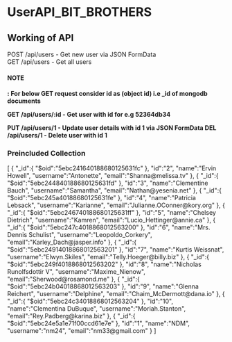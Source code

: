 # <h1>UserAPI_BIT_BROTHERS</h1>
<h2>Working of API </h2>

POST /api/users - Get new user via JSON FormData
<br>
GET /api/users - Get all users

<p> <h4> NOTE <h4> : For below GET request consider id as (object id) i.e _id of mongodb documents</p>

GET /api/users/:id - Get user with id for e.g 52364db34 

PUT /api/users/1 - Update user details with id 1 via JSON FormData
DEL /api/users/1 - Delete user with id 1

<h3>Preincluded Collection</h3> 
<div>
[
   {
      "_id":{
         "$oid":"5ebc241640188680125631fc"
      },
      "id":"2",
      "name":"Ervin Howell",
      "username":"Antonette",
      "email":"Shanna@melissa.tv"
   },
   {
      "_id":{
         "$oid":"5ebc244840188680125631fd"
      },
      "id":"3",
      "name":"Clementine Bauch",
      "username":"Samantha",
      "email":"Nathan@yesenia.net"
   },
   {
      "_id":{
         "$oid":"5ebc245a40188680125631fe"
      },
      "id":"4",
      "name":"Patricia Lebsack",
      "username":"Karianne",
      "email":"Julianne.OConner@kory.org"
   },
   {
      "_id":{
         "$oid":"5ebc246740188680125631ff"
      },
      "id":"5",
      "name":"Chelsey Dietrich",
      "username":"Kamren",
      "email":"Lucio_Hettinger@annie.ca"
   },
   {
      "_id":{
         "$oid":"5ebc247c4018868012563200"
      },
      "id":"6",
      "name":"Mrs. Dennis Schulist",
      "username":"Leopoldo_Corkery",
      "email":"Karley_Dach@jasper.info"
   },
   {
      "_id":{
         "$oid":"5ebc24914018868012563201"
      },
      "id":"7",
      "name":"Kurtis Weissnat",
      "username":"Elwyn.Skiles",
      "email":"Telly.Hoeger@billy.biz"
   },
   {
      "_id":{
         "$oid":"5ebc249f4018868012563202"
      },
      "id":"8",
      "name":"Nicholas Runolfsdottir V",
      "username":"Maxime_Nienow",
      "email":"Sherwood@rosamond.me"
   },
   {
      "_id":{
         "$oid":"5ebc24b04018868012563203"
      },
      "id":"9",
      "name":"Glenna Reichert",
      "username":"Delphine",
      "email":"Chaim_McDermott@dana.io"
   },
   {
      "_id":{
         "$oid":"5ebc24c34018868012563204"
      },
      "id":"10",
      "name":"Clementina DuBuque",
      "username":"Moriah.Stanton",
      "email":"Rey.Padberg@karina.biz"
   },
   {
      "_id":{
         "$oid":"5ebc24e5a1e71f00ccd61e7e"
      },
      "id":"1",
      "name":"NDM",
      "username":"nm24",
      "email":"nm33@gmail.com"
   }
]

</div>
